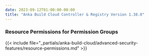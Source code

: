 ```yaml
---
date: 2023-09-12T01:00:00-00:00
title: "Anka Build Cloud Controller & Registry Version 1.38.0"
---
```


### Resource Permissions for Permission Groups

{{< include file="_partials/anka-build-cloud/advanced-security-features/resource-permissions.md" >}}
